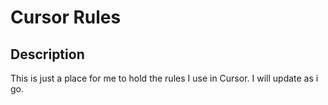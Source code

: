 # Cursor Rules
## Description
This is just a place for me to hold the rules I use in Cursor. I will update as i go.
